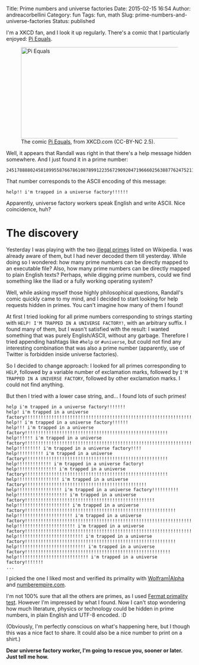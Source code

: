 Title: Prime numbers and universe factories
Date: 2015-02-15 16:54
Author: andreacorbellini
Category: fun
Tags: fun, math
Slug: prime-numbers-and-universe-factories
Status: published

I'm a XKCD fan, and I look it up regularly. There's a comic that I particularly enjoyed: [Pi Equals](http://xkcd.com/10/).

<figure>
  <a href="http://xkcd.com/10/"><img src="http://imgs.xkcd.com/comics/pi.jpg" width="469" height="247" alt="Pi Equals"></a>
  <figcaption>The comic <a href="http://xkcd.com/10/" title="Pi Equals">Pi Equals</a>, from XKCD.com (CC-BY-NC 2.5).</figcaption>
</figure>

Well, it appears that Randall was right in that there's a help message hidden somewhere. And I just found it in a prime number:

    245178888024581899558766786108789912235672909204719666025638877624752119760547413887830514281649480308707369249

That number corresponds to the ASCII encoding of this message:

    help!! i'm trapped in a universe factory!!!!!!

Apparently, universe factory workers speak English and write ASCII. Nice coincidence, huh?

# The discovery

Yesterday I was playing with the two [illegal primes](https://en.wikipedia.org/wiki/Illegal_prime) listed on Wikipedia. I was already aware of them, but I had never decoded them till yesterday. While doing so I wondered: how many prime numbers can be directly mapped to an executable file? Also, how many prime numbers can be directly mapped to plain English texts? Perhaps, while digging prime numbers, could we find something like the Iliad or a fully working operating system?

Well, while asking myself those highly philosophical questions, Randall's comic quickly came to my mind, and I decided to start looking for help requests hidden in primes. You can't imagine how many of them I found!

At first I tried looking for all prime numbers corresponding to strings starting with `HELP! I'M TRAPPED IN A UNIVERSE FACTORY!`, with an arbitrary suffix. I found many of them, but I wasn't satisfied with the result: I wanted something that was purely English/ASCII, without any garbage. Therefore I tried appending hashtags like `#help` or `#universe`, but could not find any interesting combination that was also a prime number (apparently, use of Twitter is forbidden inside universe factories).

So I decided to change approach: I looked for all primes corresponding to `HELP`, followed by a variable number of exclamation marks, followed by `I'M TRAPPED IN A UNIVERSE FACTORY`, followed by other exclamation marks. I could not find anything.

But then I tried with a lower case string, and... I found lots of such primes!

    help i'm trapped in a universe factory!!!!!!!
    help! i'm trapped in a universe factory!!!!!!!!!!!!!!!!!!!!!!!!!!!!!!!!!!!!!!!!!!!!!!!!!!!!!!!!!!!!!!!
    help!! i'm trapped in a universe factory!!!!!!
    help!!! i'm trapped in a universe factory!!!!!!!!!!!!!!!!!!!!!!!!!!!!!!!!!!!!!!!!!!!!!!!!!!!!!!
    help!!!!!! i'm trapped in a universe factory!!!!!!!!!!!!!!!!!!!!!!!!!!!!!!!!!!!!!!!!!!!!!!!!!!!!!!!!!!!!!!!!!!!!!!!!!!!!!!
    help!!!!!!!!! i'm trapped in a universe factory!!!!
    help!!!!!!!!!! i'm trapped in a universe factory!!!!!!!!!!!!!!!!!!!!!!!!!!!!!!!!!!!!!!!!!!!!!!!!!!!!!!
    help!!!!!!!!!!!!! i'm trapped in a universe factory!
    help!!!!!!!!!!!!!!! i'm trapped in a universe factory!!!!!!!!!!!!!!!!!!!!!!!!!!!!!!!!!!!!!!!!!!!!!!!!!!!!!!
    help!!!!!!!!!!!!!!!! i'm trapped in a universe factory!!!!!!!!!!!!!!!!!!!!!!!!!!!!!!!!!!!!!!!!!!!!!!
    help!!!!!!!!!!!!!!!!! i'm trapped in a universe factory!!!!!!!!!!
    help!!!!!!!!!!!!!!!!!!! i'm trapped in a universe factory!!!!!!!!!!!!!!!!!!!!!!!!!!!!!!!!!!!!!!!!!!!!!!!!!
    help!!!!!!!!!!!!!!!!!!!! i'm trapped in a universe factory!!!!!!!!!!!!!!!!!!!!!!!!!!!!!!!!!!!!!!!!!!!!!!!!!!!!!!!!!
    help!!!!!!!!!!!!!!!!!!!!! i'm trapped in a universe factory!!!!!!!!!!!!!!!!!!!!!!!!!!!!!!!!!!!!!!!!!!!!!!!!!!!!!!!!!!!!!!!!!!!!!!!!
    help!!!!!!!!!!!!!!!!!!!!!! i'm trapped in a universe factory!!!!!!!!!!!!!!!!!!!!!!!!!!!!!!!!!!!!!!!!!!!!!!!!!!!!!!!!!!!!!!!!!!!!!!!!!!!!!!!!!!!!!!!!!!!!!!!!
    help!!!!!!!!!!!!!!!!!!!!!!!!! i'm trapped in a universe factory!!!!!!!!!!!!!!!!!!!!!!!!!!!!!!!!!!!!!!!!!!!!!!!!!!!!!!!!!
    help!!!!!!!!!!!!!!!!!!!!!!!!!! i'm trapped in a universe factory!!!!!!!!!!!!!!!!!!!!!!!!!!!!!!!!!!!!!!!!!!!!!!!!!!!!!!!
    help!!!!!!!!!!!!!!!!!!!!!!!!!!! i'm trapped in a universe factory!!!!!!!
    ...

I picked the one I liked most and verified its primality with [Wolfram|Alpha](http://www.wolframalpha.com/input/?i=is+245178888024581899558766786108789912235672909204719666025638877624752119760547413887830514281649480308707369249+prime%3F) and [numberempire.com](http://www.numberempire.com/primenumbers.php).

I'm not 100% sure that all the others are primes, as I used [Fermat primality test](https://en.wikipedia.org/wiki/Fermat_primality_test). However I'm impressed by what I found. Now I can't stop wondering how much literature, physics or technology could be hidden in prime numbers, in plain English and UTF-8 encoded. :D

(Obviously, I'm perfectly conscious on what's happening here, but I though this was a nice fact to share. It could also be a nice number to print on a shirt.)

**Dear universe factory worker, I'm going to rescue you, sooner or later. Just tell me how.**
